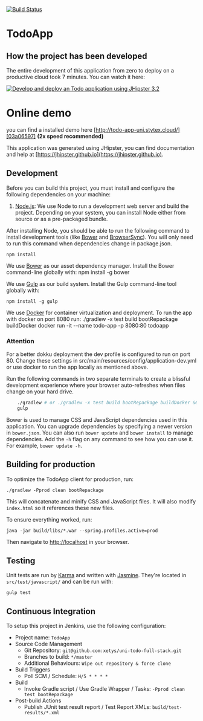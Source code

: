 [![Build Status](https://travis-ci.org/xetys/uni-todo-full-stack.svg?branch=master)](https://travis-ci.org/xetys/uni-todo-full-stack)

# TodoApp

## How the project has been developed

The entire development of this application from zero to deploy on a productive cloud took 7 minutes.
You can watch it here:

[![Develop and deploy an Todo application using JHipster 3.2](https://img.youtube.com/vi/0nuujPb53Xc/0.jpg)](https://www.youtube.com/watch?v=0nuujPb53Xc "Develop and deploy an Todo application using JHipster 3.2 ")

# Online demo

you can find a installed demo here [http://todo-app-uni.stytex.cloud/][03a06597]
**(2x speed recommended)**

  [03a06597]: http://todo-app-uni.stytex.cloud/ "Todo app demo"

This application was generated using JHipster, you can find documentation and help at [https://jhipster.github.io](https://jhipster.github.io).

## Development

Before you can build this project, you must install and configure the following dependencies on your machine:

1. [Node.js][]: We use Node to run a development web server and build the project.
   Depending on your system, you can install Node either from source or as a pre-packaged bundle.

After installing Node, you should be able to run the following command to install development tools (like
[Bower][] and [BrowserSync][]). You will only need to run this command when dependencies change in package.json.

    npm install
We use [Bower][] as our asset dependency manager. Install the Bower command-line globally with:
    npm install -g bower

We use [Gulp][] as our build system. Install the Gulp command-line tool globally with:

    npm install -g gulp

We use [Docker][] for container virtualization and deployment. To run the app with docker on port 8080 run:
    ./gradlew -x test build bootRepackage buildDocker
     docker run -it --name todo-app -p 8080:80 todoapp

### Attention

For a better dokku deployment the dev profile is configured to run on port 80. Change these settings in src/main/resources/config/application-dev.yml
or use docker to run the app locally as mentioned above.

Run the following commands in two separate terminals to create a blissful development experience where your browser
auto-refreshes when files change on your hard drive.

``` sh
    ./gradlew # or ./gradlew -x test build bootRepackage buildDocker && docker run -it --name todo-app -p 8080:80 todoapp
    gulp
```

Bower is used to manage CSS and JavaScript dependencies used in this application. You can upgrade dependencies by
specifying a newer version in `bower.json`. You can also run `bower update` and `bower install` to manage dependencies.
Add the `-h` flag on any command to see how you can use it. For example, `bower update -h`.


## Building for production

To optimize the TodoApp client for production, run:

    ./gradlew -Pprod clean bootRepackage

This will concatenate and minify CSS and JavaScript files. It will also modify `index.html` so it references
these new files.

To ensure everything worked, run:

    java -jar build/libs/*.war --spring.profiles.active=prod

Then navigate to [http://localhost](http://localhost) in your browser.

## Testing

Unit tests are run by [Karma][] and written with [Jasmine][]. They're located in `src/test/javascript/` and can be run with:

    gulp test



## Continuous Integration

To setup this project in Jenkins, use the following configuration:

* Project name: `TodoApp`
* Source Code Management
    * Git Repository: `git@github.com:xetys/uni-todo-full-stack.git`
    * Branches to build: `*/master`
    * Additional Behaviours: `Wipe out repository & force clone`
* Build Triggers
    * Poll SCM / Schedule: `H/5 * * * *`
* Build
    * Invoke Gradle script / Use Gradle Wrapper / Tasks: `-Pprod clean test bootRepackage`
* Post-build Actions
    * Publish JUnit test result report / Test Report XMLs: `build/test-results/*.xml`

[Xetys GitHub]: https://github.com/xetys/uni-todo-full-stack
[JHipster]: https://jhipster.github.io/
[Node.js]: https://nodejs.org/
[Bower]: http://bower.io/
[Gulp]: http://gulpjs.com/
[BrowserSync]: http://www.browsersync.io/
[Karma]: http://karma-runner.github.io/
[Jasmine]: http://jasmine.github.io/2.0/introduction.html
[Protractor]: https://angular.github.io/protractor/
[Docker]: https://www.docker.com/
